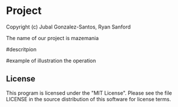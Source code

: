 # Project

Copyright (c) Jubal Gonzalez-Santos, Ryan Sanford

The name of our project is mazemania

#descritpion

#example of illustration the operation

## License 
This program is licensed under the "MIT License". Please see the file LICENSE in the source distribution of this software for license terms.
